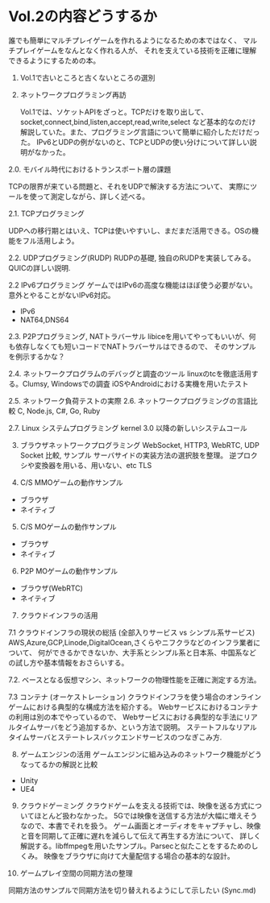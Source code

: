 # Vol.2の内容どうするか

誰でも簡単にマルチプレイゲームを作れるようになるための本ではなく、
マルチプレイゲームをなんとなく作れる人が、
それを支えている技術を正確に理解できるようにするための本。


1. Vol.1で古いところと古くないところの選別


2. ネットワークプログラミング再訪

   Vol.1では、ソケットAPIをざっと。TCPだけを取り出して、socket,connect,bind,listen,accept,read,write,select
など基本的なのだけ解説していた。また、プログラミング言語について簡単に紹介しただけだった。
IPv6とUDPの例がないのと、TCPとUDPの使い分けについて詳しい説明がなかった。

2.0. モバイル時代におけるトランスポート層の課題

   TCPの限界が来ている問題と、それをUDPで解決する方法について、
実際にツールを使って測定しながら、詳しく述べる。

2.1. TCPプログラミング

   UDPへの移行期とはいえ、TCPは使いやすいし、まだまだ活用できる。OSの機能をフル活用しよう。

2.2. UDPプログラミング(RUDP)
RUDPの基礎, 独自のRUDPを実装してみる。QUICの詳しい説明.

2.2 IPv6プログラミング
ゲームではIPv6の高度な機能はほぼ使う必要がない。意外とやることがないIPv6対応。
- IPv6
- NAT64,DNS64

2.3. P2Pプログラミング, NATトラバーサル
libiceを用いてやってもいいが、何も依存しなくても短いコードでNATトラバーサルはできるので、
そのサンプルを例示するかな？

2.4. ネットワークプログラムのデバッグと調査のツール
linuxのtcを徹底活用する。Clumsy, Windowsでの調査
iOSやAndroidにおける実機を用いたテスト


2.5. ネットワーク負荷テストの実際
2.6. ネットワークプログラミングの言語比較
C, Node.js, C#, Go, Ruby

2.7. Linux システムプログラミング
kernel 3.0 以降の新しいシステムコール

3. ブラウザネットワークプログラミング
WebSocket, HTTP3, WebRTC, UDP Socket 比較, サンプル
サーバサイドの実装方法の選択肢を整理。
逆プロクシや変換器を用いる、用いない、etc
TLS 

4. C/S MMOゲームの動作サンプル
- ブラウザ
- ネイティブ
5. C/S MOゲームの動作サンプル
- ブラウザ
- ネイティブ
6. P2P MOゲームの動作サンプル
- ブラウザ(WebRTC)
- ネイティブ


7. クラウドインフラの活用

7.1 クラウドインフラの現状の総括 (全部入りサービス vs シンプル系サービス)
AWS,Azure,GCP,Linode,DigitalOcean,さくらやニフクラなどのインフラ業者について、
何ができるかできないか、大手系とシンプル系と日本系、中国系などの試し方や基本情報をおさらいする。

7.2. ベースとなる仮想マシン、ネットワークの物理性能を正確に測定する方法。

7.3 コンテナ (オーケストレーション)
クラウドインフラを使う場合のオンラインゲームにおける典型的な構成方法を紹介する。
Webサービスにおけるコンテナの利用は別の本でやっているので、
Webサービスにおける典型的な手法にリアルタイムサーバをどう追加するか、という方法で説明。
ステートフルなリアルタイムサーバとステートレスバックエンドサービスのつなぎこみ方.


8. ゲームエンジンの活用
ゲームエンジンに組み込みのネットワーク機能がどうなってるかの解説と比較
- Unity
- UE4


9. クラウドゲーミング
クラウドゲームを支える技術では、映像を送る方式についてほとんど扱わなかった。
5Gでは映像を送信する方法が大幅に増えそうなので、本書でそれを扱う。
ゲーム画面とオーディオをキャプチャし、映像と音を同期して正確に遅れを減らして伝えて再生する方法について、
詳しく解説する。libffmpegを用いたサンプル。Parsecと似たことをするためのしくみ。
映像をブラウザに向けて大量配信する場合の基本的な設計。

10. ゲームプレイ空間の同期方法の整理

同期方法のサンプルで同期方法を切り替えれるようにして示したい (Sync.md)






